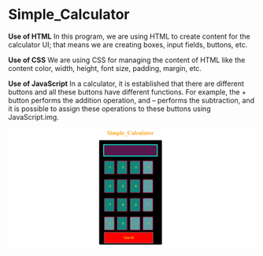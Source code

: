 <h1>Simple_Calculator</h1>

<strong>Use of HTML</strong>
In this program, we are using HTML to create content for the calculator UI; that means we are creating boxes, input fields, buttons, etc.

<strong>Use of CSS</strong>
We are using CSS for managing the content of HTML like the content color, width, height, font size, padding, margin, etc.

<strong>Use of JavaScript</strong>
In a calculator, it is established that there are different buttons and all these buttons have different functions. For example, the + button performs the addition operation, and – performs the subtraction, and it is possible to assign these operations to these buttons using JavaScript.img.

<img src="Calculator.png" alt="Calc">
